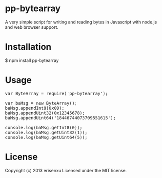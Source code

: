 # pp-bytearray
A very simple script for writing and reading bytes in Javascript with node.js and web browser support.

# Installation
$ npm install pp-bytearray

# Usage

<pre>
var ByteArray = require('pp-bytearray');

var baMsg = new ByteArray();
baMsg.appendInt8(0x09);
baMsg.appendUint32(0x12345678);
baMsg.appendUint64('18446744073709551615');

console.log(baMsg.getInt8(0));
console.log(baMsg.getUint32(1));
console.log(baMsg.getUint64(5));
</pre>

# License
Copyright (c) 2013 erisenxu Licensed under the MIT license.